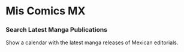 # Mis Comics MX

### Search Latest Manga Publications

Show a calendar with the latest manga releases of Mexican editorials.